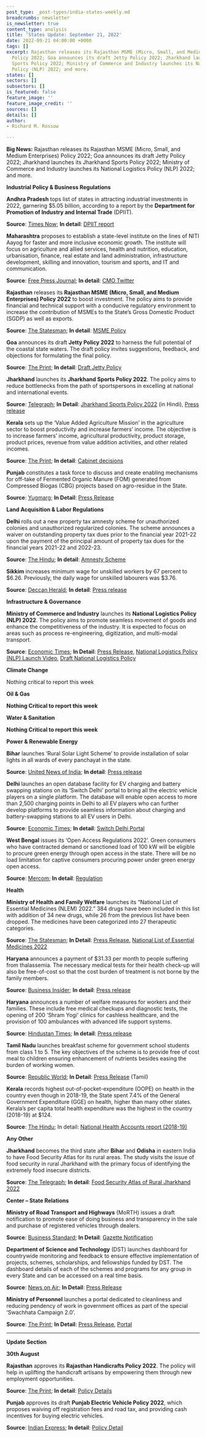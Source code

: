 ```yaml
---
post_type: _post-types/india-states-weekly.md
breadcrumbs: newsletter
is_newsletter: true
content_type: analysis
title: 'States Update: September 21, 2022'
date: 2022-09-21 04:00:00 +0000
tags: []
excerpt: Rajasthan releases its Rajasthan MSME (Micro, Small, and Medium Enterprises)
  Policy 2022; Goa announces its draft Jetty Policy 2022; Jharkhand launches its Jharkhand
  Sports Policy 2022; Ministry of Commerce and Industry launches its National Logistics
  Policy (NLP) 2022; and more.
states: []
sectors: []
subsectors: []
is_featured: false
feature_image: ''
feature_image_credit: ''
sources: []
details: []
author:
- Richard M. Rossow

---
```

**Big News:** Rajasthan releases its Rajasthan MSME (Micro, Small, and Medium Enterprises) Policy 2022; Goa announces its draft Jetty Policy 2022; Jharkhand launches its Jharkhand Sports Policy 2022; Ministry of Commerce and Industry launches its National Logistics Policy (NLP) 2022; and more.

**Industrial Policy & Business Regulations**

**Andhra Pradesh** tops list of states in attracting industrial investments in 2022, garnering $5.05 billion, according to a report by the **Department for Promotion of Industry and Internal Trade** (DPIIT).

**Source**: [Times Now](https://www.timesnownews.com/business-economy/industry/andhra-pradesh-tops-list-of-states-in-attracting-industrial-investments-during-january-july-2022-report-article-94171503); **In detail**: [DPIIT report](https://dpiit.gov.in/sites/default/files/2022_August_sia_statistic_Chapter1.4.pdf)

**Maharashtra** proposes to establish a state-level institute on the lines of NITI Aayog for faster and more inclusive economic growth. The institute will focus on agriculture and allied services, health and nutrition, education, urbanisation, finance, real estate and land administration, infrastructure development, skilling and innovation, tourism and sports, and IT and communication.

**Source**: [Free Press Journal](https://www.freepressjournal.in/mumbai/maharashtra-shinde-fadnavis-govt-to-set-up-state-level-institute-on-lines-of-niti-aayog); **In detail**: [CMO Twitter](https://twitter.com/CMOMaharashtra/status/1571504331610005504)

**Rajasthan** releases its **Rajasthan MSME (Micro, Small, and Medium Enterprises) Policy 2022** to boost investment. The policy aims to provide financial and technical support with a conducive regulatory environment to increase the contribution of MSMEs to the State’s Gross Domestic Product (SGDP) as well as exports.

**Source**: [The Statesman](https://www.thestatesman.com/india/rajasthan-introduces-handicraft-msme-policies-to-boost-investment-1503112304.html); **In detail**: [MSME Policy](https://invest.rajasthan.gov.in/policies/rajasthan-msme-policy-2022.pdf)

**Goa** announces its draft **Jetty Policy 2022** to harness the full potential of the coastal state waters. The draft policy invites suggestions, feedback, and objections for formulating the final policy.

**Source**: [The Print](https://theprint.in/india/goa-tourism-department-to-form-jetty-policy-for-state/1126862/); **In detail**: [Draft Jetty Policy](https://goatourism.gov.in/wp-content/uploads/2022/09/Draft-Jetty-Policy.pdf)

**Jharkhand** launches its **Jharkhand Sports Policy 2022**. The policy aims to reduce bottlenecks from the path of sportspersons in excelling at national and international events.

**Source**: [Telegraph](https://www.telegraphindia.com/india/hemant-soren-launches-jharkhand-sports-policy-2022-in-ranchi/cid/1886424); **In Detail**: [Jharkhand Sports Policy 2022](https://sports.jharkhand.gov.in/notification_docs/96dbcdf6Sports%20Policy%20_%202022.pdf) (in Hindi), [Press release](https://cm.jharkhand.gov.in/node/14090)

**Kerala** sets up the ‘Value Added Agriculture Mission’ in the agriculture sector to boost productivity and increase farmers’ income. The objective is to increase farmers’ income, agricultural productivity, product storage, product prices, revenue from value addition activities, and other related incomes.

**Source**: [The Print](https://theprint.in/india/kerala-govt-to-set-up-value-added-agriculture-mission-to-boost-productivity-farmers-income/1128687/); **In detail**: [Cabinet decisions](https://keralacm.gov.in/2022/09/14/cabinet-decisions-14-09-2022/)

**Punjab** constitutes a task force to discuss and create enabling mechanisms for off-take of Fermented Organic Manure (FOM) generated from Compressed Biogas (CBG) projects based on agro-residue in the State.

**Source**: [Yugmarg](https://www.yugmarg.com/news/7178-punjab-govt-constitutes-task-force-to-create-mechanism-for-off-take-of-fermented-organic-manure-from-cbg-projects); **In Detail**: [Press Release](https://acrobat.adobe.com/id/urn:aaid:sc:VA6C2:3b1bdb34-ee9a-4860-97f1-7389db9ae731#pageNum=1)

**Land Acquisition & Labor Regulations**

**Delhi** rolls out a new property tax amnesty scheme for unauthorized colonies and unauthorized regularized colonies. The scheme announces a waiver on outstanding property tax dues prior to the financial year 2021-22 upon the payment of the principal amount of property tax dues for the financial years 2021-22 and 2022-23.

**Source**: [The Hindu](https://www.thehindu.com/news/cities/Delhi/mcd-rolls-out-new-property-tax-amnesty-scheme-for-illegal-colonies/article65891551.ece); **In detail**: [Amnesty Scheme](https://mcdonline.nic.in/ndmcportal/downloadFile/amnesty_scheme_f.y.2022-23_unauthorized_colony_&_villages_(1)_22091509490999.pdf)

**Sikkim** increases minimum wage for unskilled workers by 67 percent to $6.26. Previously, the daily wage for unskilled labourers was $3.76.

**Source**: [Deccan Herald](https://www.deccanherald.com/national/east-and-northeast/sikkim-govt-hikes-minimum-wages-1145061.html); **In detail**: [Press release](https://sikkim.gov.in/media/press-release/press-info?name=Taking+a+historic+step+toward+the+welfare+of+all+workers%2c+the+state+government+has+revised+the+rate+of+minimum+wages+for+Unskilled%2c+Semi-skilled%2c+Skilled+and+Highly-skilled+workers)

**Infrastructure & Governance**

**Ministry of Commerce and Industry** launches its **National Logistics Policy (NLP) 2022**. The policy aims to promote seamless movement of goods and enhance the competitiveness of the industry. It is expected to focus on areas such as process re-engineering, digitization, and multi-modal transport.

**Source**: [Economic Times](https://economictimes.indiatimes.com/news/economy/policy/pm-narendra-modi-launches-national-logistics-policy/articleshow/94268093.cms?from=mdr); **In Detail**: [Press Release](https://pib.gov.in/PressReleasePage.aspx?PRID=1860192), [National Logistics Policy (NLP) Launch Video](https://www.youtube.com/watch?v=VocGGxdaND4), [Draft National Logistics Policy](https://static.mygov.in/rest/s3fs-public/mygov_154953859051553221.pdf)

**Climate Change**

Nothing critical to report this week

**Oil & Gas**

**Nothing Critical to report this week**

**Water & Sanitation**

**Nothing Critical to report this week**

**Power & Renewable Energy**

**Bihar** launches ‘Rural Solar Light Scheme’ to provide installation of solar lights in all wards of every panchayat in the state.

**Source**: [United News of India](http://www.uniindia.com/nitish-launches-rural-solar-light-scheme-in-bihar/east/news/2823003.html); **In detail**: [Press release](https://state.bihar.gov.in/prdbihar/cache/10/18-Sep-22/SHOW_DOCS/644.pdf)

**Delhi** launches an open database facility for EV charging and battery swapping stations on its ‘Switch Delhi’ portal to bring all the electric vehicle players on a single platform. The database will enable open access to more than 2,500 charging points in Delhi to all EV players who can further develop platforms to provide seamless information about charging and battery-swapping stations to all EV users in Delhi.

**Source**: [Economic Times](https://energy.economictimes.indiatimes.com/news/power/delhi-govt-launches-open-database-facility-for-ev-charging-battery-swapping-stations/94187873); **In detail**: [Switch Delhi Portal](https://ev.delhi.gov.in/openev/)

**West Bengal** issues its ‘Open Access Regulations 2022’. Green consumers who have contracted demand or sanctioned load of 100 kW will be eligible to procure green energy through open access in the state. There will be no load limitation for captive consumers procuring power under green energy open access.

**Source**: [Mercom](https://mercomindia.com/west-bengal-issues-open-access-regulations-including-green-energy/); **In detail**: [Regulation](https://wberc.gov.in/sites/default/files/Open%20Access%20Regulation%202022_1.pdf)

**Health**

**Ministry of Health and Family Welfare** launches its “National List of Essential Medicines (NLEM) 2022.” 384 drugs have been included in this list with addition of 34 new drugs, while 26 from the previous list have been dropped. The medicines have been categorized into 27 therapeutic categories.

**Source**: [The Statesman](https://www.thestatesman.com/india/with-addition-of-34-new-drugs-number-of-essential-medicines-goes-to-384-1503110635.html); **In Detail**: [Press Release](https://pib.gov.in/PressReleasePage.aspx?PRID=1858931), [National List of Essential Medicines 2022](https://main.mohfw.gov.in/newshighlights-104)

**Haryana** announces a payment of $31.33 per month to people suffering from thalassemia. The necessary medical tests for their health check-up will also be free-of-cost so that the cost burden of treatment is not borne by the family members.

**Source**: [Business Insider](https://www.businessinsider.in/science/health/news/thalassemia-patients-to-get-2500-per-month-in-haryana/articleshow/94281412.cms); **In detail**: [Press release](https://acrobat.adobe.com/id/urn:aaid:sc:VA6C2:c30c3629-dc67-4b8f-a04d-d2e1cac89258#pageNum=1)

**Haryana** announces a number of welfare measures for workers and their families. These include free medical checkups and diagnostic tests, the opening of 200 ‘Shram Yogi’ clinics for cashless healthcare, and the provision of 100 ambulances with advanced life support systems.

**Source**: [Hindustan Times](https://www.hindustantimes.com/cities/gurugram-news/haryana-cm-announces-free-yearly-medical-check-ups-for-workers-101663435990505.html); **In detail**: [Press release](https://manoharlalkhattar.in/node/28149)

**Tamil Nadu** launches breakfast scheme for government school students from class 1 to 5. The key objectives of the scheme is to provide free of cost meal to children ensuring enhancement of nutrients besides easing the burden of working women.

**Source**: [Republic World](https://www.republicworld.com/india-news/general-news/tamil-nadu-cm-stalin-launches-free-breakfast-plan-for-govt-primary-students-articleshow.html); **In Detail**: [Press Release](http://cms.tn.gov.in/sites/default/files/press_release/pr150922_1598.pdf) (Tamil)

**Kerala** records highest out-of-pocket-expenditure (OOPE) on health in the country even though in 2018-19, the State spent 7.4% of the General Government Expenditure (GGE) on health, higher than many other states. Kerala’s per capita total health expenditure was the highest in the country (2018-19) at $124.

**Source**: [The Hindu](https://www.thehindu.com/news/national/kerala/nha-2018-19-kerala-tops-health-expenditure-private-health-spending/article65886826.ece); In detail: [National Health Accounts report (2018-19)](https://nhsrcindia.org/sites/default/files/2022-09/NHA%202018-19_07-09-2022_revised_0.pdf)

**Any Other**

**Jharkhand** becomes the third state after **Bihar** and **Odisha** in eastern India to have Food Security Atlas for its rural areas. The study visits the issue of food security in rural Jharkhand with the primary focus of identifying the extremely food insecure districts.

**Source**: [The Telegraph](https://www.telegraphindia.com/india/jharkhand-became-second-state-after-bihar-odisha-to-have-food-security-atlas-for-rural-areas/cid/1886211); **In detail**: [Food Security Atlas of Rural Jharkhand 2022](https://www.ihdindia.org/pdf/FSA_JHARKHAND_2022.pdf)

**Center – State Relations**

**Ministry of Road Transport and Highways** (MoRTH) issues a draft notification to promote ease of doing business and transparency in the sale and purchase of registered vehicles through dealers.

**Source**: [Business Standard](https://www.business-standard.com/article/economy-policy/centre-drafts-proposal-for-ease-of-doing-business-in-registered-vehicles-122091500031_1.html); **In Detail**: [Gazette Notification](https://static.pib.gov.in/WriteReadData/specificdocs/documents/2022/sep/doc2022915103901.pdf)

**Department of Science and Technology** (DST) launches dashboard for countrywide monitoring and feedback to ensure effective implementation of projects, schemes, scholarships, and fellowships funded by DST. The dashboard details of each of the schemes and programs for any group in every State and can be accessed on a real time basis.

**Source**: [News on Air](https://newsonair.gov.in/News?title=Union-Minister-Dr-Jitendra-Singh-launches-Dashboard-of-Department-of-Science-and-Technology&id=447748); **In Detail**: [Press Release](https://pib.gov.in/PressReleasePage.aspx?PRID=1859604)

**Ministry of Personnel** launches a portal dedicated to cleanliness and reducing pendency of work in government offices as part of the special ‘Swachhata Campaign 2.0’.

**Source**: [The Print](https://theprint.in/india/minister-jitendra-singh-launches-portal-for-special-cleanliness-campaign/1128696/); **In Detail**: [Press Release](https://pib.gov.in/PressReleasePage.aspx?PRID=1859277), [Portal](https://www.pgportal.gov.in/scdpm22)

***

**Update Section**

**30th August**

**Rajasthan** approves its **Rajasthan Handicrafts Policy 2022**. The policy will help in uplifting the handicraft artisans by empowering them through new employment opportunities.

**Source**: [The Print](https://theprint.in/india/rajasthan-cabinet-approves-formation-of-audit-authority-to-assess-performance-of-depts/1103890/); **In detail**: [Policy Details](https://invest.rajasthan.gov.in/policies/rajasthan-handicraft-policy-2022.pdf)

**Punjab** approves its draft **Punjab Electric Vehicle Policy 2022**, which proposes waiving off registration fees and road tax, and providing cash incentives for buying electric vehicles.

**Source**: [Indian Express](https://indianexpress.com/article/cities/chandigarh/punjab-bhagwant-mann-okays-draft-ev-policy-registration-fee-road-tax-8116023/); **In detail**: [Policy Detail](http://punjabtransport.org/Punjab%20Electric%20Vehicle%20Policy%202022(draft).pdf)
